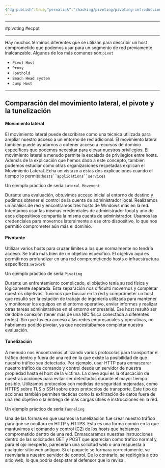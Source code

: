 ```yaml
---
{"dg-publish":true,"permalink":"/hacking/pivoting/pivoting-introduccion/","dgPassFrontmatter":true}
---
```



------------
#pivoting #ecppt 

-------

Hay muchos términos diferentes que se utilizan para describir un host comprometido que podemos usar para un segmento de red previamente inalcanzable. Algunos de los más comunes son:`pivot`

- `Pivot Host`
- `Proxy`
- `Foothold`
- `Beach Head system`
- `Jump Host`


---------------


## Comparación del movimiento lateral, el pivote y la tunelización

#### Movimiento lateral

El movimiento lateral puede describirse como una técnica utilizada para ampliar nuestro acceso a un entorno de red adicional. El movimiento lateral también puede ayudarnos a obtener acceso a recursos de dominio específicos que podemos necesitar para elevar nuestros privilegios. El movimiento lateral a menudo permite la escalada de privilegios entre hosts. Además de la explicación que hemos dado a este concepto, también podemos estudiar cómo otras organizaciones respetadas explican el Movimiento Lateral. Echa un vistazo a estas dos explicaciones cuando el tiempo lo permita:`hosts``applications``services`

Un ejemplo práctico de sería:`Lateral Movement`

Durante una evaluación, obtuvimos acceso inicial al entorno de destino y pudimos obtener el control de la cuenta de administrador local. Realizamos un análisis de red y encontramos tres hosts de Windows más en la red. Intentamos usar las mismas credenciales de administrador local y uno de esos dispositivos compartía la misma cuenta de administrador. Usamos las credenciales para movernos lateralmente a ese otro dispositivo, lo que nos permitió comprometer aún más el dominio.


#### Pivotante

Utilizar varios hosts para cruzar límites a los que normalmente no tendría acceso. Se trata más bien de un objetivo específico. El objetivo aquí es permitirnos profundizar en una red comprometiendo hosts o infraestructura específicos.`network`

Un ejemplo práctico de sería:`Pivoting`

Durante un enfrentamiento complicado, el objetivo tenía su red física y lógicamente separada. Esta separación nos dificultó movernos y completar nuestros objetivos. Tuvimos que buscar en la red y comprometer un host que resultó ser la estación de trabajo de ingeniería utilizada para mantener y monitorear los equipos en el entorno operativo, enviar informes y realizar otras tareas administrativas en el entorno empresarial. Ese host resultó ser de doble conexión (tener más de una NIC física conectada a diferentes redes). Sin que tuviera acceso a las redes empresariales y operativas, no habríamos podido pivotar, ya que necesitábamos completar nuestra evaluación.

#### Tunelización

A menudo nos encontramos utilizando varios protocolos para transportar el tráfico dentro y fuera de una red en la que existe la posibilidad de que nuestro tráfico sea detectado. Por ejemplo, usar HTTP para enmascarar nuestro tráfico de comando y control desde un servidor de nuestra propiedad hasta el host de la víctima. La clave aquí es la ofuscación de nuestras acciones para evitar ser detectados durante el mayor tiempo posible. Utilizamos protocolos con medidas de seguridad mejoradas, como HTTPS sobre TLS o SSH sobre otros protocolos de transporte. Este tipo de acciones también permiten tácticas como la exfiltración de datos fuera de una red objetivo o la entrega de más cargas útiles e instrucciones en la red.

Un ejemplo práctico de sería:`Tunneling`

Una de las formas en que usamos la tunelización fue crear nuestro tráfico para que se ocultara en HTTP y HTTPS. Esta es una forma común en la que mantuvimos el comando y control (C2) de los hosts que habíamos comprometido dentro de una red. Enmascaramos nuestras instrucciones dentro de las solicitudes GET y POST que aparecían como tráfico normal y, para el ojo inexperto, parecerían una solicitud web o una respuesta a cualquier sitio web antiguo. Si el paquete se formara correctamente, se reenviaría a nuestro servidor de control. De lo contrario, se redirigiría a otro sitio web, lo que podría despistar al defensor que lo revisa.